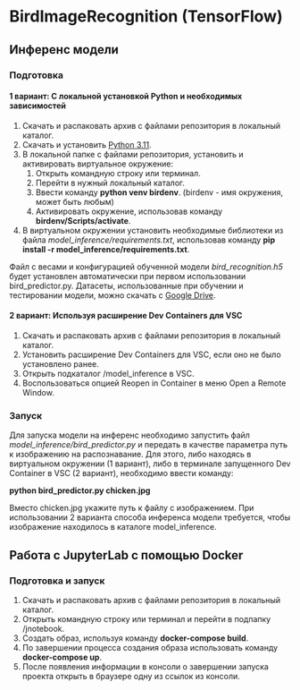 # BirdImageRecognition (TensorFlow)

## Инференс модели

### Подготовка

#### 1 вариант: С локальной установкой Python и необходимых зависимостей

1. Скачать и распаковать архив с файлами репозитория в локальный каталог.
2. Скачать и установить [Python 3.11](https://www.python.org/downloads/).
3. В локальной папке с файлами репозитория, установить и активировать виртуальное окружение:
   1. Открыть командную строку или терминал.
   2. Перейти в нужный локальный каталог.
   3. Ввести команду **python venv birdenv**. (birdenv - имя окружения, может быть любым)
   4. Активировать окружение, использовав команду **birdenv/Scripts/activate**.
4. В виртуальном окружении установить необходимые библиотеки из файла _model\_inference/requirements.txt_, использовав команду **pip install -r model\_inference/requirements.txt**.

Файл с весами и конфигурацией обученной модели _bird_recognition.h5_ будет установлен автоматически при первом использовании bird_predictor.py.
Датасеты, использованные при обучении и тестировании модели, можно скачать с [Google Drive](https://drive.google.com/drive/folders/1ZDlgOtVB-Jdkqt-cQrEdyl-QMCJwF2kq?usp=sharing).

#### 2 вариант: Используя расширение Dev Containers для VSC

1. Скачать и распаковать архив с файлами репозитория в локальный каталог.
2. Установить расширение Dev Containers для VSC, если оно не было установлено ранее.
3. Открыть подкаталог /model_inference в VSC.
4. Воспользоваться опцией Reopen in Container в меню Open a Remote Window.

### Запуск

Для запуска модели на инференс необходимо запустить файл _model\_inference/bird_predictor.py_ и передать в качестве параметра путь к изображению на распознавание.
Для этого, либо находясь в виртуальном окружении (1 вариант), либо в терминале запущенного Dev Container в VSC (2 вариант), необходимо ввести команду:

**python bird_predictor.py chicken.jpg**

Вместо chicken.jpg укажите путь к файлу с изображением. При использовании 2 варианта способа инференса модели требуется, чтобы изображение находилось в каталоге model_inference.

## Работа с JupyterLab с помощью Docker

### Подготовка и запуск

1. Скачать и распаковать архив с файлами репозитория в локальный каталог.
2. Открыть командную строку или терминал и перейти в подпапку /jnotebook.
3. Создать образ, используя команду **docker-compose build**.
4. По завершении процесса создания образа использовать команду **docker-compose up**.
5. После появления информации в консоли о завершении запуска проекта открыть в браузере одну из ссылок из консоли.
